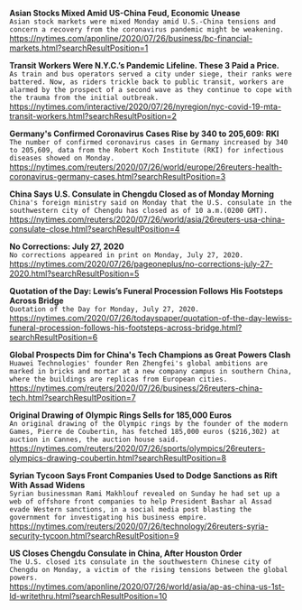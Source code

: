 **Asian Stocks Mixed Amid US-China Feud, Economic Unease**\
`Asian stock markets were mixed Monday amid U.S.-China tensions and concern a recovery from the coronavirus pandemic might be weakening. `\
https://nytimes.com/aponline/2020/07/26/business/bc-financial-markets.html?searchResultPosition=1

**Transit Workers Were N.Y.C.’s Pandemic Lifeline. These 3 Paid a Price.**\
`As train and bus operators served a city under siege, their ranks were battered. Now, as riders trickle back to public transit, workers are alarmed by the prospect of a second wave as they continue to cope with the trauma from the initial outbreak.`\
https://nytimes.com/interactive/2020/07/26/nyregion/nyc-covid-19-mta-transit-workers.html?searchResultPosition=2

**Germany's Confirmed Coronavirus Cases Rise by 340 to 205,609: RKI**\
`The number of confirmed coronavirus cases in Germany increased by 340 to 205,609, data from the Robert Koch Institute (RKI) for infectious diseases showed on Monday.`\
https://nytimes.com/reuters/2020/07/26/world/europe/26reuters-health-coronavirus-germany-cases.html?searchResultPosition=3

**China Says U.S. Consulate in Chengdu Closed as of Monday Morning**\
`China's foreign ministry said on Monday that the U.S. consulate in the southwestern city of Chengdu has closed as of 10 a.m.(0200 GMT). `\
https://nytimes.com/reuters/2020/07/26/world/asia/26reuters-usa-china-consulate-close.html?searchResultPosition=4

**No Corrections: July 27, 2020**\
`No corrections appeared in print on Monday, July 27, 2020.`\
https://nytimes.com/2020/07/26/pageoneplus/no-corrections-july-27-2020.html?searchResultPosition=5

**Quotation of the Day: Lewis’s Funeral Procession Follows His Footsteps Across Bridge**\
`Quotation of the Day for Monday, July 27, 2020.`\
https://nytimes.com/2020/07/26/todayspaper/quotation-of-the-day-lewiss-funeral-procession-follows-his-footsteps-across-bridge.html?searchResultPosition=6

**Global Prospects Dim for China's Tech Champions as Great Powers Clash**\
`Huawei Technologies' founder Ren Zhengfei's global ambitions are marked in bricks and mortar at a new company campus in southern China, where the buildings are replicas from European cities. `\
https://nytimes.com/reuters/2020/07/26/business/26reuters-china-tech.html?searchResultPosition=7

**Original Drawing of Olympic Rings Sells for 185,000 Euros**\
`An original drawing of the Olympic rings by the founder of the modern Games, Pierre de Coubertin, has fetched 185,000 euros ($216,302) at auction in Cannes, the auction house said.`\
https://nytimes.com/reuters/2020/07/26/sports/olympics/26reuters-olympics-drawing-coubertin.html?searchResultPosition=8

**Syrian Tycoon Says Front Companies Used to Dodge Sanctions as Rift With Assad Widens**\
`Syrian businessman Rami Makhlouf revealed on Sunday he had set up a web of offshore front companies to help President Bashar al Assad evade Western sanctions, in a social media post blasting the government for investigating his business empire.`\
https://nytimes.com/reuters/2020/07/26/technology/26reuters-syria-security-tycoon.html?searchResultPosition=9

**US Closes Chengdu Consulate in China, After Houston Order**\
`The U.S. closed its consulate in the southwestern Chinese city of Chengdu on Monday, a victim of the rising tensions between the global powers.`\
https://nytimes.com/aponline/2020/07/26/world/asia/ap-as-china-us-1st-ld-writethru.html?searchResultPosition=10

